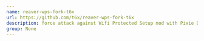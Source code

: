 ```yaml
---
name: reaver-wps-fork-t6x
url: https://github.com/t6x/reaver-wps-fork-t6x
description: force attack against Wifi Protected Setup mod with Pixie Dust Attack. URL : https://github.com/t6x/reaver-wps-fork-t6x Groups : None
group: None
---
```

